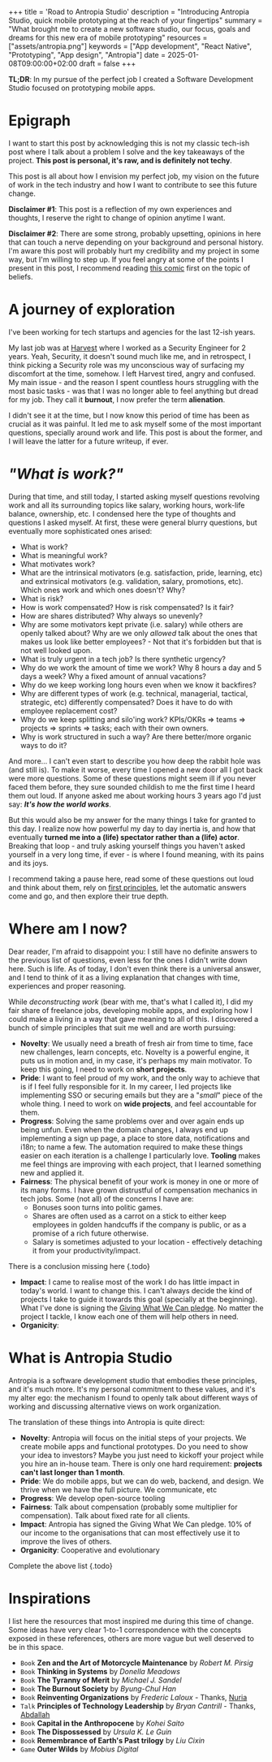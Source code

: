 +++
title = 'Road to Antropia Studio'
description = "Introducing Antropia Studio, quick mobile prototyping at the reach of your fingertips"
summary = "What brought me to create a new software studio, our focus, goals and dreams for this new era of mobile prototyping"
resources = ["assets/antropia.png"]
keywords = ["App development", "React Native", "Prototyping", "App design", "Antropia"]
date = 2025-01-08T09:00:00+02:00
draft = false
+++

**TL;DR**: In my pursue of the perfect job I created a Software Development Studio focused on prototyping mobile apps.

# Epigraph

I want to start this post by acknowledging this is not my classic tech-ish post where I talk about a problem I solve and the key takeaways of the project. **This post is personal, it's raw, and is definitely not techy**.

This post is all about how I envision my perfect job, my vision on the future of work in the tech industry and how I want to contribute to see this future change.

**Disclaimer #1**: This post is a reflection of my own experiences and thoughts, I reserve the right to change of opinion anytime I want.

**Disclaimer #2**: There are some strong, probably upsetting, opinions in here that can touch a nerve depending on your background and personal history. I'm aware this post will probably hurt my credibility and my project in some way, but I'm willing to step up. If you feel angry at some of the points I present in this post, I recommend reading [this comic](https://theoatmeal.com/comics/believe) first on the topic of beliefs. 

# A journey of exploration

I've been working for tech startups and agencies for the last 12-ish years. 

My last job was at [Harvest](https://www.getharvest.com/) where I worked as a Security Engineer for 2 years. Yeah, Security, it doesn't sound much like me, and in retrospect, I think picking a Security role was my unconscious way of surfacing my discomfort at the time, somehow. I left Harvest tired, angry and confused. My main issue - and the reason I spent countless hours struggling with the most basic tasks - was that I was no longer able to feel anything but dread for my job. They call it **burnout**, I now prefer the term **alienation**.

I didn't see it at the time, but I now know this period of time has been as crucial as it was painful. It led me to ask myself some of the most important questions, specially around work and life. This post is about the former, and I will leave the latter for a future writeup, if ever.

# *"What is work?"*

During that time, and still today, I started asking myself questions revolving work and all its surrounding topics like salary, working hours, work-life balance, ownership, etc. I condensed here the type of thoughts and questions I asked myself. At first, these were general blurry questions, but eventually more sophisticated ones arised:

- What is work?
- What is meaningful work?
- What motivates work?
- What are the intrinsical motivators (e.g. satisfaction, pride, learning, etc) and extrinsical motivators (e.g. validation, salary, promotions, etc). Which ones work and which ones doesn't? Why?
- What is risk?
- How is work compensated? How is risk compensated? Is it fair?
- How are shares distributed? Why always so unevenly?
- Why are some motivators kept private (i.e. salary) while others are openly talked about? Why are we only *allowed* talk about the ones that makes us look like better employees? - Not that it's forbidden but that is not well looked upon.
- What is truly urgent in a tech job? Is there synthetic urgency?
- Why do we work the amount of time we work? Why 8 hours a day and 5 days a week? Why a fixed amount of annual vacations?
- Why do we keep working long hours even when we know it backfires?
- Why are different types of work (e.g. technical, managerial, tactical, strategic, etc) differently compensated? Does it have to do with employee replacement cost?
- Why do we keep splitting and silo'ing work? KPIs/OKRs ⇒ teams ⇒ projects ⇒ sprints ⇒ tasks; each with their own owners.
- Why is work structured in such a way? Are there better/more organic ways to do it?

And more... I can't even start to describe you how deep the rabbit hole was (and still is). To make it worse, every time I opened a new door all I got back were more questions. Some of these questions might seem ill if you never faced them before, they sure sounded childish to me the first time I heard them out loud. If anyone asked me about working hours 3 years ago I'd just say: ***It's how the world works***.

But this would also be my answer for the many things I take for granted to this day. I realize now how powerful my day to day inertia is, and how that eventually **turned me into a (life) spectator rather than a (life) actor**. Breaking that loop - and truly asking yourself things you haven't asked yourself in a very long time, if ever - is where I found meaning, with its pains and its joys.

I recommend taking a pause here, read some of these questions out loud and think about them, rely on [first principles](https://en.wikipedia.org/wiki/First_principle), let the automatic answers come and go, and then explore their true depth.

# Where am I now?

Dear reader, I'm afraid to disappoint you: I still have no definite answers to the previous list of questions, even less for the ones I didn't write down here. Such is life. As of today, I don't even think there is a universal answer, and I tend to think of it as a living explanation that changes with time, experiences and proper reasoning.

While *deconstructing work* (bear with me, that's what I called it), I did my fair share of freelance jobs, developing mobile apps, and exploring how I could make a living in a way that gave meaning to all of this. I discovered a bunch of simple principles that suit me well and are worth pursuing:

- **Novelty**: We usually need a breath of fresh air from time to time, face new challenges, learn concepts, etc. Novelty is a powerful engine, it puts us in motion and, in my case, it's perhaps my main motivator. To keep this going, I need to work on **short projects**.
- **Pride**: I want to feel proud of my work, and the only way to achieve that is if I feel fully responsible for it. In my career, I led projects like implementing SSO or securing emails but they are a "*small*" piece of the whole thing. I need to work on **wide projects**, and feel accountable for them.
- **Progress**: Solving the same problems over and over again ends up being unfun. Even when the domain changes, I always end up implementing a sign up page, a place to store data, notifications and i18n; to name a few. The automation required to make these things easier on each iteration is a challenge I particularly love. **Tooling** makes me feel things are improving with each project, that I learned something new and applied it.
- **Fairness**: The physical benefit of your work is money in one or more of its many forms. I have grown distrustful of compensation mechanics in tech jobs. Some (not all) of the concerns I have are:
  - Bonuses soon turns into politic games.
  - Shares are often used as a carrot on a stick to either keep employees in golden handcuffs if the company is public, or as a promise of a rich future otherwise.
  - Salary is sometimes adjusted to your location - effectively detaching it from your productivity/impact.

There is a conclusion missing here
{.todo}

- **Impact**: I came to realise most of the work I do has little impact in today's world. I want to change this. I can't always decide the kind of projects I take to guide it towards this goal (specially at the beginning). What I've done is signing the [Giving What We Can pledge](https://www.givingwhatwecan.org/pledge). No matter the project I tackle, I know each one of them will help others in need.
- **Organicity**:

# What is Antropia Studio

Antropia is a software development studio that embodies these principles, and it's much more. It's my personal commitment to these values, and it's my alter ego: the mechanism I found to openly talk about different ways of working and discussing alternative views on work organization.

The translation of these things into Antropia is quite direct:

- **Novelty**: Antropia will focus on the initial steps of your projects. We create mobile apps and functional prototypes. Do you need to show your idea to investors? Maybe you just need to kickoff your project while you hire an in-house team. There is only one hard requirement: **projects can't last longer than 1 month**.
- **Pride**: We do mobile apps, but we can do web, backend, and design. We thrive when we have the full picture. We communicate, etc
- **Progress**: We develop open-source tooling
- **Fairness**: Talk about compensation (probably some multiplier for compensation). Talk about fixed rate for all clients.
- **Impact**: Antropia has signed the Giving What We Can pledge. 10% of our income to the organisations that can most effectively use it to improve the lives of others.
- **Organicity**: Cooperative and evolutionary

Complete the above list
{.todo}

# Inspirations

I list here the resources that most inspired me during this time of change. Some ideas have very clear 1-to-1 correspondence with the concepts exposed in these references, others are more vague but well deserved to be in this space.

- `Book` **Zen and the Art of Motorcycle Maintenance** by *Robert M. Pirsig*
- `Book` **Thinking in Systems** by *Donella Meadows*
- `Book` **The Tyranny of Merit** by *Michael J. Sandel*
- `Book` **The Burnout Society** by *Byung-Chul Han*
- `Book` **Reinventing Organizations** by *Frederic Laloux* - Thanks, [Nuria](https://bsky.app/profile/pantojacoder.bsky.social)
- `Talk` **Principles of Technology Leadership** by *Bryan Cantrill* - Thanks, [Abdallah](https://x.com/aabedraba)
- `Book` **Capital in the Anthropocene** by *Kohei Saito*
- `Book` **The Dispossessed** by *Ursula K. Le Guin*
- `Book` **Remembrance of Earth's Past trilogy** by *Liu Cixin*
- `Game` **Outer Wilds** by *Mobius Digital*